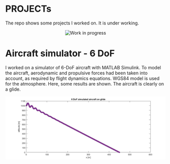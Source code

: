 # PROJECTs
The repo shows some projects I worked on. It is under working.
<p align="center">
  <img src="https://github.com/vejsili/voyager/blob/main/WIP.gif" alt="Work in progress" width=256 >
</p>

# Aircraft simulator - 6 DoF

I worked on a simulator of 6-DoF aircraft with MATLAB Simulink. To model the aircraft, aerodynamic and propulsive forces had been taken into account, as required by flight dynamics equations. WGS84 model is used for the atmosphere.
Here, some results are shown. The aircraft is clearly on a glide. 
<p align="center">
  <img src="https://github.com/vejsili/voyager/blob/main/ALTvsX.jpg" alt="altitude vs distance">
</p>




